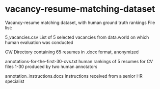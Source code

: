# vacancy-resume-matching-dataset
Vacancy-resume matching dataset, with human ground truth rankings
File list:

5_vacancies.csv  List of 5 selected vacancies from data.world on which human evaluation was conducted

CV/ Directory containing 65 resumes in .docx format, anonymized

annotations-for-the-first-30-cvs.txt human rankings of 5 resumes for CV files 1-30 produced by two human annotators

annotation_instructions.docs  Instructions received from a senior HR specialist 
